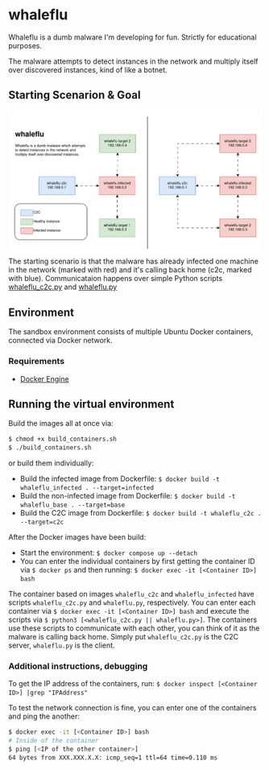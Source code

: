 # whaleflu
Whaleflu is a dumb malware I'm developing for fun. Strictly for educational purposes.

The malware attempts to detect instances in the network and multiply itself over discovered instances, kind of like a botnet.

## Starting Scenarion & Goal
![Whaleflu graph](img/whaleflu_chart.png)  
The starting scenario is that the malware has already infected one machine in the network (marked with red) and it's calling back home (c2c, marked with blue). Communicataion happens over simple Python scripts [whaleflu_c2c.py](whaleflu_c2c.py) and [whaleflu.py](whaleflu.py)

## Environment
The sandbox environment consists of multiple Ubuntu Docker containers, connected via Docker network.

### Requirements
- [Docker Engine](https://docs.docker.com/engine/install/ubuntu/)

## Running the virtual environment
Build the images all at once via:
```sh
$ chmod +x build_containers.sh
$ ./build_containers.sh
```
or build them individually:  
- Build the infected image from Dockerfile: `$ docker build -t whaleflu_infected . --target=infected`
- Build the non-infected image from Dockerfile: `$ docker build -t whaleflu_base . --target=base`
- Build the C2C image from Dockerfile: `$ docker build -t whaleflu_c2c . --target=c2c`

After the Docker images have been build:
- Start the environment: `$ docker compose up --detach`
- You can enter the individual containers by first getting the container ID via `$ docker ps` and then running: `$ docker exec -it [<Container ID>] bash`

The container based on images `whaleflu_c2c` and `whaleflu_infected` have scripts `whaleflu_c2c.py` and `whaleflu.py`, respectively. You can enter each container via `$ docker exec -it [<Container ID>] bash` and execute the scripts via `$ python3 [<whaleflu_c2c.py || whaleflu.py>]`. The containers use these scripts to communicate with each other, you can think of it as the malware is calling back home. Simply put `whaleflu_c2c.py` is the C2C server, `whaleflu.py` is the client.

### Additional instructions, debugging
To get the IP address of the containers, run: `$ docker inspect [<Container ID>] |grep "IPAddress"`

To test the network connection is fine, you can enter one of the containers and ping the another:
```sh
$ docker exec -it [<Container ID>] bash
# Inside of the container
$ ping [<IP of the other container>]
64 bytes from XXX.XXX.X.X: icmp_seq=1 ttl=64 time=0.110 ms
```
